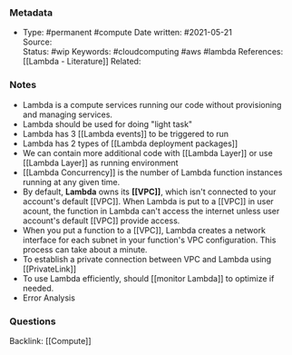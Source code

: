 ### Metadata

-  Type: #permanent #compute
    Date written: #2021-05-21  
    Source:  
    Status: #wip 
    Keywords:  #cloudcomputing #aws #lambda
	References: [[Lambda - Literature]]
	Related:
	
### Notes
- Lambda is a compute services running our code without provisioning and managing services.
- Lambda should be used for doing "light task"
- Lambda has 3 [[Lambda events]] to be triggered to run
- Lambda has 2 types of [[Lambda deployment packages]]
- We can contain more additional code with [[Lambda Layer]] or use [[Lambda Layer]] as running environment 
- [[Lambda Concurrency]] is the number of Lambda function instances running at any given time.
- By default, **Lambda** owns its **[[VPC]]**, which isn't connected to your account's default [[VPC]]. When Lambda is put to a [[VPC]] in user acount, the function in Lambda can't access the internet unless user account's default [[VPC]] provide access. 
- When you put a function to a [[VPC]], Lambda creates a network interface for each subnet in your function's VPC configuration. This process can take about a minute.
- To establish a private connection between VPC and Lambda using [[PrivateLink]]
- To use Lambda efficiently, should [[monitor Lambda]] to optimize if needed.
- Error Analysis
### Questions



Backlink: [[Compute]]